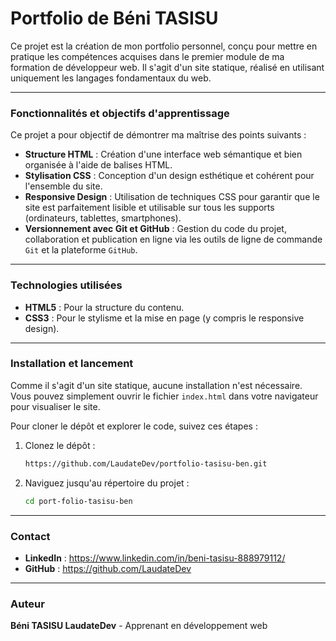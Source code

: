 # Portfolio de Béni TASISU

Ce projet est la création de mon portfolio personnel, conçu pour mettre en pratique les compétences acquises dans le premier module de ma formation de développeur web. Il s'agit d'un site statique, réalisé en utilisant uniquement les langages fondamentaux du web.

---

### **Fonctionnalités et objectifs d'apprentissage**

Ce projet a pour objectif de démontrer ma maîtrise des points suivants :

* **Structure HTML** : Création d'une interface web sémantique et bien organisée à l'aide de balises HTML.
* **Stylisation CSS** : Conception d'un design esthétique et cohérent pour l'ensemble du site.
* **Responsive Design** : Utilisation de techniques CSS pour garantir que le site est parfaitement lisible et utilisable sur tous les supports (ordinateurs, tablettes, smartphones).
* **Versionnement avec Git et GitHub** : Gestion du code du projet, collaboration et publication en ligne via les outils de ligne de commande `Git` et la plateforme `GitHub`.

---

### **Technologies utilisées**

* **HTML5** : Pour la structure du contenu.
* **CSS3** : Pour le stylisme et la mise en page (y compris le responsive design).

---

### **Installation et lancement**

Comme il s'agit d'un site statique, aucune installation n'est nécessaire. Vous pouvez simplement ouvrir le fichier `index.html` dans votre navigateur pour visualiser le site.

Pour cloner le dépôt et explorer le code, suivez ces étapes :

1.  Clonez le dépôt :
    ```bash
    https://github.com/LaudateDev/portfolio-tasisu-ben.git
    ```

2.  Naviguez jusqu'au répertoire du projet :
    ```bash
    cd port-folio-tasisu-ben
    ```

---

### **Contact**

* **LinkedIn** : https://www.linkedin.com/in/beni-tasisu-888979112/
* **GitHub** : https://github.com/LaudateDev

---

### **Auteur**

**Béni TASISU LaudateDev** - Apprenant en développement web

